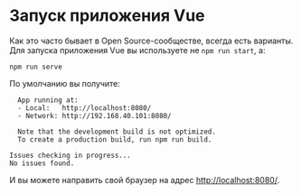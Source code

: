 # Запуск приложения Vue

Как это часто бывает в Open Source-сообществе, всегда есть варианты. Для запуска приложения Vue вы используете не `npm run start`, а:

```terminal
npm run serve
```

По умолчанию вы получите:

```terminal
  App running at:
  - Local:   http://localhost:8080/
  - Network: http://192.168.40.101:8080/

  Note that the development build is not optimized.
  To create a production build, run npm run build.

Issues checking in progress...
No issues found.
```

И вы можете направить свой браузер на адрес [http://localhost:8080/](http://localhost:8080/).
